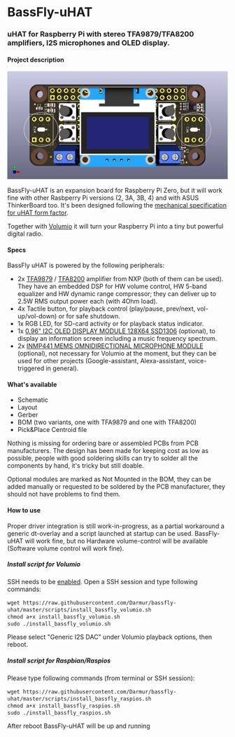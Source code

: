 # BassFly-uHAT
### uHAT for Raspberry Pi with stereo TFA9879/TFA8200 amplifiers, I2S microphones and OLED display.

#### Project description

![BassFly-uHAT](https://github.com/Darmur/bassfly-uhat/blob/master/BassFly_uHat.3D-02.png)

BassFly-uHAT is an expansion board for Raspberry Pi Zero, but it will work fine with other Rasbperry Pi versions (2, 3A, 3B, 4) and with ASUS ThinkerBoard too. It's been designed following the [mechanical specification for uHAT form factor](https://github.com/raspberrypi/hats/blob/master/uhat-board-mechanical.pdf).

Together with [Volumio](https://volumio.org/) it will turn your Raspberry Pi into a tiny but powerful digital radio.



#### Specs

BassFly uHAT is powered by the following peripherals:

* 2x [TFA9879](https://www.nxp.com/docs/en/data-sheet/TFA9879.pdf) / [TFA8200](https://www.nxp.com/docs/en/data-sheet/TFA8200.pdf) amplifier from NXP (both of them can be used). They have an embedded DSP for HW volume control, HW 5-band equalizer and HW dynamic range compressor; they can deliver up to 2.5W RMS output power each (with 4Ohm load).
* 4x Tactile button, for playback control (play/pause, prev/next, vol-up/vol-down) or for safe shutdown.
* 1x RGB LED, for SD-card activity or for playback status indicator.
* 1x [0.96" I2C OLED DISPLAY MODULE 128X64 SSD1306](https://github.com/Darmur/bassfly-uhat/blob/master/pictures/OLED_module.jpg) (optional), to display an information screen including a music frequency spectrum.
* 2x [INMP441 MEMS OMNIDIRECTIONAL MICROPHONE MODULE](https://github.com/Darmur/bassfly-uhat/blob/master/pictures/MIC_module.jpg) (optional), not necessary for Volumio at the moment, but they can be used for other projects (Google-assistant, Alexa-assistant, voice-triggered in general).



#### What's available

* Schematic
* Layout
* Gerber
* BOM (two variants, one with TFA9879 and one with TFA8200)
* Pick&Place Centroid file

Nothing is missing for ordering bare or assembled PCBs from PCB manufacturers. The design has been made for keeping cost as low as possible, people with good soldering skills can try to solder all the components by hand, it's tricky but still doable.

Optional modules are marked as Not Mounted in the BOM, they can be added manually or requested to be soldered by the PCB manufacturer, they should not have problems to find them.



#### How to use

Proper driver integration is still work-in-progress, as a partial workaround a generic dt-overlay and a script launched at startup can be used. BassFly-uHAT will work fine, but no Hardware volume-control will be available (Software volume control will work fine).


##### Install script for Volumio

SSH needs to be [enabled](https://volumio.github.io/docs/User_Manual/SSH.html).
Open a SSH session and type following commands:

```
wget https://raw.githubusercontent.com/Darmur/bassfly-uhat/master/scripts/install_bassfly_volumio.sh
chmod a+x install_bassfly_volumio.sh
sudo ./install_bassfly_volumio.sh
```
Please select "Generic I2S DAC" under Volumio playback options, then reboot.


##### Install script for Raspbian/Raspios

Please type following commands (from terminal or SSH session):
```
wget https://raw.githubusercontent.com/Darmur/bassfly-uhat/master/scripts/install_bassfly_raspios.sh
chmod a+x install_bassfly_raspios.sh
sudo ./install_bassfly_raspios.sh
```
After reboot BassFly-uHAT will be up and running




